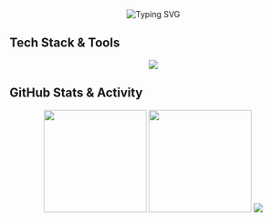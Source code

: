 <div align="center">



<img src="https://readme-typing-svg.herokuapp.com?font=Fira+Code&size=22&duration=3000&pause=1000&color=2196F3&center=true&vCenter=true&width=600&lines=Hey,+I'm+Shreyas+Gurav;Full-Stack+Developer;Applied+AI;Product+Developer;UI/UX" alt="Typing SVG"/>





</div>





## Tech Stack & Tools  

<div align="center">
  <p>
    <img src="https://skillicons.dev/icons?i=react,nextjs,ts,js,html,css,tailwind,nodejs,express,python,firebase,git,github,vscode,postman,vercel,figma,notion&perline=9" />
  </p>
</div>





## GitHub Stats & Activity

<div align="center">


<!-- Top Languages Card -->
<img src="https://github-readme-stats.vercel.app/api/top-langs/?username=shreyasgurav&layout=compact&theme=radical&hide_border=true" height="180em" />

<!-- Streak Stats -->
<img src="https://streak-stats.demolab.com?user=shreyasgurav&theme=radical&hide_border=true" height="180em" />

<!-- Contribution Graph -->
<img src="https://github-readme-activity-graph.vercel.app/graph?username=shreyasgurav&bg_color=1a1b27&color=ffffff&line=ff4b81&point=f9d423&hide_border=true" />

</div>
